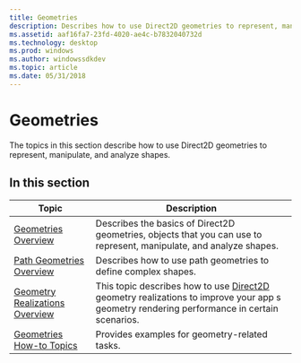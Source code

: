 ```yaml
---
title: Geometries
description: Describes how to use Direct2D geometries to represent, manipulate, and analyze shapes.
ms.assetid: aaf16fa7-23fd-4020-ae4c-b7832040732d
ms.technology: desktop
ms.prod: windows
ms.author: windowssdkdev
ms.topic: article
ms.date: 05/31/2018
---
```


# Geometries

The topics in this section describe how to use Direct2D geometries to represent, manipulate, and analyze shapes.

## In this section



| Topic                                                                           | Description                                                                                                                                                                  |
|---------------------------------------------------------------------------------|------------------------------------------------------------------------------------------------------------------------------------------------------------------------------|
| [Geometries Overview](direct2d-geometries-overview.md)<br/>              | Describes the basics of Direct2D geometries, objects that you can use to represent, manipulate, and analyze shapes.<br/>                                               |
| [Path Geometries Overview](path-geometries-overview.md)<br/>             | Describes how to use path geometries to define complex shapes.<br/>                                                                                                    |
| [Geometry Realizations Overview](geometry-realizations-overview.md)<br/> | This topic describes how to use [Direct2D](direct2d-portal.md) geometry realizations to improve your app s geometry rendering performance in certain scenarios. <br/> |
| [Geometries How-to Topics](geometries-how-to-topics.md)<br/>             | Provides examples for geometry-related tasks.<br/>                                                                                                                     |



 

 

 





